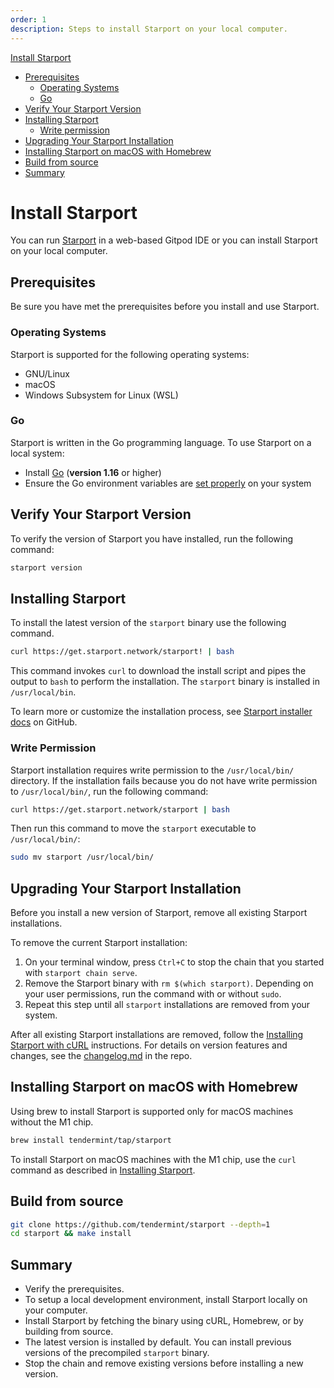 ```yaml
---
order: 1
description: Steps to install Starport on your local computer.
---
```


[Install Starport](#install-starport)
  - [Prerequisites](#prerequisites)
    - [Operating Systems](#operating-systems)
    - [Go](#go)
  - [Verify Your Starport Version](#verify-your-starport-version)
  - [Installing Starport](#installing-starport)
    - [Write permission](#write-permission)
  - [Upgrading Your Starport Installation](#upgrading-your-starport-installation)
  - [Installing Starport on macOS with Homebrew](#installing-starport-on-macos-with-homebrew)
  - [Build from source](#build-from-source)
  - [Summary](#summary)

# Install Starport

You can run [Starport](https://github.com/tendermint/starport) in a web-based Gitpod IDE or you can install Starport on your local computer.

## Prerequisites

Be sure you have met the prerequisites before you install and use Starport.

### Operating Systems

Starport is supported for the following operating systems:

- GNU/Linux
- macOS
- Windows Subsystem for Linux (WSL)

### Go

Starport is written in the Go programming language. To use Starport on a local system:

- Install [Go](https://golang.org/doc/install) (**version 1.16** or higher)
- Ensure the Go environment variables are [set properly](https://golang.org/doc/gopath_code#GOPATH) on your system

## Verify Your Starport Version

To verify the version of Starport you have installed, run the following command:

```sh
starport version
```

## Installing Starport

To install the latest version of the `starport` binary use the following command.

```bash
curl https://get.starport.network/starport! | bash
```

This command invokes `curl` to download the install script and pipes the output to `bash` to perform the installation. The `starport` binary is installed in `/usr/local/bin`.

To learn more or customize the installation process, see [Starport installer docs](https://github.com/allinbits/starport-installer) on GitHub.

### Write Permission

Starport installation requires write permission to the `/usr/local/bin/` directory. If the installation fails because you do not have write permission to `/usr/local/bin/`, run the following command:

```bash
curl https://get.starport.network/starport | bash
```

Then run this command to move the `starport` executable to `/usr/local/bin/`:

```bash
sudo mv starport /usr/local/bin/
```

## Upgrading Your Starport Installation

Before you install a new version of Starport, remove all existing Starport installations.

To remove the current Starport installation:

1. On your terminal window, press `Ctrl+C` to stop the chain that you started with `starport chain serve`.
1. Remove the Starport binary with `rm $(which starport)`.
   Depending on your user permissions, run the command with or without `sudo`.
1. Repeat this step until all `starport` installations are removed from your system.

After all existing Starport installations are removed, follow the [Installing Starport with cURL](#installing-starport-with-curl) instructions. For details on version features and changes, see the [changelog.md](https://github.com/tendermint/starport/blob/develop/changelog.md) in the repo.

## Installing Starport on macOS with Homebrew

Using brew to install Starport is supported only for macOS machines without the M1 chip.

```bash
brew install tendermint/tap/starport
```

To install Starport on macOS machines with the M1 chip, use the `curl` command as described in [Installing Starport](#installing-starport).

## Build from source

```bash
git clone https://github.com/tendermint/starport --depth=1
cd starport && make install
```

## Summary

- Verify the prerequisites.
- To setup a local development environment, install Starport locally on your computer.
- Install Starport by fetching the binary using cURL, Homebrew, or by building from source.
- The latest version is installed by default. You can install previous versions of the precompiled `starport` binary.
- Stop the chain and remove existing versions before installing a new version.
